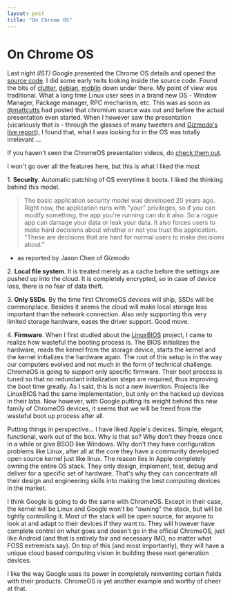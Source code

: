 ```yaml
---
layout: post
title: "On Chrome OS"
---
```

On Chrome OS
===
Last night _(IST)_ Google presented the Chrome OS details and opened the [source code][0]. I did some early twits looking inside the source code. Found the bits of [clutter][1], [debian][2], [moblin][3] down under there. My point of view was traditional. What a long time Linux user sees in a brand new OS - Window Manager, Package manager, RPC mechanism, etc. This was as soon as [@mattcutts][4] had posted that chromium source was out and before the actual presentation even started. When I however saw the presentation (vicariously that is - through the glasses of many tweeters and [Gizmodo's live report][5]), I found that, what I was looking for in the OS was totally irrelevant ...  
  
If you haven't seen the ChromeOS presentation videos, do [check them out][6].   
  
I won't go over all the features here, but this is what I liked the most  
  
1\. **Security**. Automatic patching of OS everytime it boots. I liked the thinking behind this model.  

> The basic application security model was developed 20 years ago. Right now, the application runs with "your" privileges, so if you can modify something, the app you're running can do it also. So a rogue app can damage your data or leak your data. It also forces users to make hard decisions about whether or not you trust the application. "These are decisions that are hard for normal users to make decisions about."

  
- as reported by Jason Chen of Gizmodo  
  
2\. **Local file system**. It is treated merely as a cache before the settings are pushed up into the cloud. It is completely encrypted, so in case of device loss, there is no fear of data theft.  
  
3\. **Only SSDs**. By the time first ChromeOS devices will ship, SSDs will be commonplace. Besides it seems the cloud will make local storage less important than the network connection. Also only supporting this very limited storage hardware, eases the driver support. Good move.  
  
4\. **Firmware**. When I first studied about the [LinuxBIOS][7] project, I came to realize how wasteful the booting process is. The BIOS initializes the hardware, reads the kernel from the storage device, starts the kernel and the kernel initializes the hardware again. The root of this setup is in the way our computers evolved and not much in the form of technical challenge. ChromeOS is going to support only specific firmware. Their boot process is tuned so that no redundant initalization steps are required, thus improving the boot time greatly. As I said, this is not a new invention. Projects like LinuxBIOS had the same implementation, but only on the hacked up devices in their labs. Now however, with Google putting its weight behind this new family of ChromeOS devices, it seems that we will be freed from the wasteful boot up process after all.   
  
Putting things in perspective... I have liked Apple's devices. Simple, elegant, functional, work out of the box. Why is that so? Why don't they freeze once in a while or give BSOD like Windows. Why don't they have configuration problems like Linux, after all at the core they have a community developed open source kernel just like linux. The reason lies in Apple completely owning the entire OS stack. They only design, implement, test, debug and deliver for a specific set of hardware. That's why they can concentrate all their design and engineering skills into making the best computing devices in the market.  
  
I think Google is going to do the same with ChromeOS. Except in their case, the kernel will be Linux and Google won't be "owning" the stack, but will be tightly controlling it. Most of the stack will be open source, for anyone to look at and adapt to their devices if they want to. They will however have complete control on what goes and doesn't go in the official ChromeOS, just like Android (and that is entirely fair and necessary IMO, no matter what FOSS extremists say). On top of this (and most importantly), they will have a unique cloud based computing vision in building these next generation devices.  
  
I like the way Google uses its power in completely reinventing certain fields with their products. ChromeOS is yet another example and worthy of cheer at that.

[0]: http://src.chromium.org/
[1]: http://twitter.com/jyro/status/5863486581
[2]: http://twitter.com/jyro/status/5863586441
[3]: http://twitter.com/jyro/status/5863904960
[4]: http://twitter.com/mattcutts
[5]: http://live.gizmodo.com/
[6]: http://www.slashgear.com/google-chrome-os-gets-detailed-video-1963923/?utm_source=feedburner&utm_medium=feed&utm_campaign=Feed%3A+slashgear+%28SlashGear%29&utm_content=Google+Reader
[7]: http://en.wikipedia.org/wiki/Coreboot
